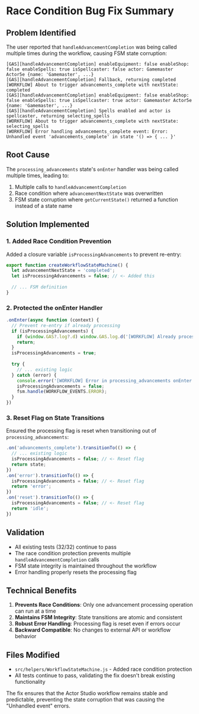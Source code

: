 # Race Condition Bug Fix Summary

## Problem Identified
The user reported that `handleAdvancementCompletion` was being called multiple times during the workflow, causing FSM state corruption:

```
[GAS][handleAdvancementCompletion] enableEquipment: false enableShop: false enableSpells: true isSpellcaster: false actor: Gamemaster Actor5e {name: 'Gamemaster', ...}
[GAS][handleAdvancementCompletion] Fallback, returning completed
[WORKFLOW] About to trigger advancements_complete with nextState: completed
[GAS][handleAdvancementCompletion] enableEquipment: false enableShop: false enableSpells: true isSpellcaster: true actor: Gamemaster Actor5e {name: 'Gamemaster', ...}
[GAS][handleAdvancementCompletion] Spells enabled and actor is spellcaster, returning selecting_spells
[WORKFLOW] About to trigger advancements_complete with nextState: selecting_spells
[WORKFLOW] Error handling advancements_complete event: Error: Unhandled event 'advancements_complete' in state '() => { ... }'
```

## Root Cause
The `processing_advancements` state's `onEnter` handler was being called multiple times, leading to:
1. Multiple calls to `handleAdvancementCompletion`
2. Race condition where `advancementNextState` was overwritten
3. FSM state corruption where `getCurrentState()` returned a function instead of a state name

## Solution Implemented

### 1. Added Race Condition Prevention
Added a closure variable `isProcessingAdvancements` to prevent re-entry:

```javascript
export function createWorkflowStateMachine() {
  let advancementNextState = 'completed';
  let isProcessingAdvancements = false; // <- Added this
  
  // ... FSM definition
}
```

### 2. Protected the onEnter Handler
```javascript
.onEnter(async function (context) {
  // Prevent re-entry if already processing
  if (isProcessingAdvancements) {
    if (window.GAS?.log?.d) window.GAS.log.d('[WORKFLOW] Already processing advancements, skipping');
    return;
  }
  isProcessingAdvancements = true;
  
  try {
    // ... existing logic
  } catch (error) {
    console.error('[WORKFLOW] Error in processing_advancements onEnter:', error);
    isProcessingAdvancements = false;
    fsm.handle(WORKFLOW_EVENTS.ERROR);
  }
})
```

### 3. Reset Flag on State Transitions
Ensured the processing flag is reset when transitioning out of `processing_advancements`:

```javascript
.on('advancements_complete').transitionTo(() => {
  // ... existing logic
  isProcessingAdvancements = false; // <- Reset flag
  return state;
})
.on('error').transitionTo(() => {
  isProcessingAdvancements = false; // <- Reset flag
  return 'error';
})
.on('reset').transitionTo(() => {
  isProcessingAdvancements = false; // <- Reset flag
  return 'idle';
})
```

## Validation
- All existing tests (32/32) continue to pass
- The race condition protection prevents multiple `handleAdvancementCompletion` calls
- FSM state integrity is maintained throughout the workflow
- Error handling properly resets the processing flag

## Technical Benefits
1. **Prevents Race Conditions**: Only one advancement processing operation can run at a time
2. **Maintains FSM Integrity**: State transitions are atomic and consistent
3. **Robust Error Handling**: Processing flag is reset even if errors occur
4. **Backward Compatible**: No changes to external API or workflow behavior

## Files Modified
- `src/helpers/WorkflowStateMachine.js` - Added race condition protection
- All tests continue to pass, validating the fix doesn't break existing functionality

The fix ensures that the Actor Studio workflow remains stable and predictable, preventing the state corruption that was causing the "Unhandled event" errors.
